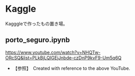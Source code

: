 # Kaggle
Kagggleで作ったもの置き場。

## porto_seguro.ipynb
https://www.youtube.com/watch?v=NHQTw-ORcSQ&list=PLkBjLQIGEjJnbde-czDnP9kvF9-Um5q6Q
- 【参照】　Created with reference to the above YouTube.
